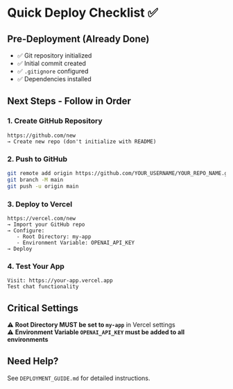 # Quick Deploy Checklist ✅

## Pre-Deployment (Already Done)
- ✅ Git repository initialized
- ✅ Initial commit created
- ✅ `.gitignore` configured
- ✅ Dependencies installed

## Next Steps - Follow in Order

### 1. Create GitHub Repository
```
https://github.com/new
→ Create new repo (don't initialize with README)
```

### 2. Push to GitHub
```bash
git remote add origin https://github.com/YOUR_USERNAME/YOUR_REPO_NAME.git
git branch -M main
git push -u origin main
```

### 3. Deploy to Vercel
```
https://vercel.com/new
→ Import your GitHub repo
→ Configure:
   - Root Directory: my-app
   - Environment Variable: OPENAI_API_KEY
→ Deploy
```

### 4. Test Your App
```
Visit: https://your-app.vercel.app
Test chat functionality
```

## Critical Settings

⚠️ **Root Directory MUST be set to `my-app`** in Vercel settings  
⚠️ **Environment Variable `OPENAI_API_KEY` must be added to all environments**

## Need Help?

See `DEPLOYMENT_GUIDE.md` for detailed instructions.

